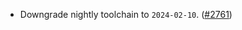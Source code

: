 -  Downgrade nightly toolchain to `2024-02-10`.
  ([\#2761](https://github.com/anoma/namada/pull/2761))

